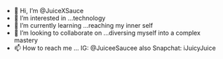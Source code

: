 - 👋 Hi, I’m @JuiceXSauce
- 👀 I’m interested in ...technology
- 🌱 I’m currently learning ...reaching my inner self
- 💞️ I’m looking to collaborate on ...diversing myself into a complex mastery
- 📫 How to reach me ... IG: @JuiceeSaucee also Snapchat: iJuicyJuice

<!---I Love You All
JuiceXSauce/JuiceXSauce is a ✨ special ✨ repository because its `README.md` (this file) appears on your GitHub profile.
You can click the Preview link to take a look at your changes.
--->
